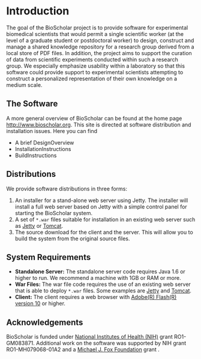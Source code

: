 # Introduction #

The goal of the BioScholar project is to provide software for experimental biomedical scientists that would permit a single scientific worker (at the level of a graduate student or postdoctoral worker) to design, construct and manage a shared knowledge repository for a research group derived from a local store of PDF files.  In addition, the project aims to support the curation of data from scientific experiments conducted within such a research group.   We especially emphasize usability within a laboratory so that this software could provide support to experimental scientists attempting to construct a personalized representation of their own knowledge on a medium scale.

## The Software ##

A more general overview of BioScholar can be found at the home page http://www.bioscholar.org.  This site is directed at software distribution and installation issues.  Here you can find

  * A brief DesignOverview
  * InstallationInstructions
  * BuildInstructions

## Distributions ##

We provide software distributions in three forms:
  1. An installer for a stand-alone web server using Jetty.  The installer will install a full web server based on Jetty with a simple control panel for starting the BioScholar system.
  1. A set of `*.war` files suitable for installation in an existing web server such as [Jetty](http://jetty.codehaus.org/jetty) or [Tomcat](http://tomcat.apache.org/).
  1. The source download for the client and the server.  This will allow you to build the system from the original source files.

## System Requirements ##

  * **Standalone Server:**  The standalone server code requires Java 1.6 or higher to run.  We recommend a machine with 1GB or RAM or more.
  * **War Files:** The war file code requires the use of an existing web server that is able to deploy `*.war` files.  Some examples are [Jetty](http://jetty.codehaus.org/jetty/) and [Tomcat](http://tomcat.apache.org/).
  * **Client:**  The client requires a web browser with [Adobe(R) Flash(R) version 10](http://get.adobe.com/flashplayer/) or higher.

## Acknowledgements ##

BioScholar  is funded under [National Institutes of Health (NIH)](http://www.nih.gov) grant RO1-GM083871.  Additional work on the software was supported by NIH grant RO1-MH079068-01A2 and a [Michael J. Fox Foundation](http://www.michaeljfox.org/) grant .